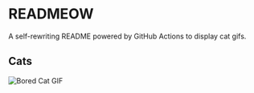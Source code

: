 # READMEOW

A self-rewriting README powered by GitHub Actions to display cat gifs.

## Cats

![Bored Cat GIF](https://media3.giphy.com/media/v1.Y2lkPTlhY2QwMmRhaHVwZGwwbW82cG43NTZtZDhjam9nbjdleHJkbm83bnY1bXE3czRvayZlcD12MV9naWZzX3NlYXJjaCZjdD1n/mlvseq9yvZhba/200.gif)
